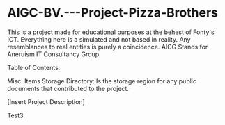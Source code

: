  # AIGC-BV.---Project-Pizza-Brothers
This is a project made for educational purposes at the behest of Fonty's ICT. Everything here is a simulated and not based in reality. Any resemblances to real entities is purely a coincidence. AICG Stands for Aneruism IT Consultancy Group.

Table of Contents:

Misc. Items Storage Directory: Is the storage region for any public documents that contributed to the project.

[Insert Project Description]

Test3